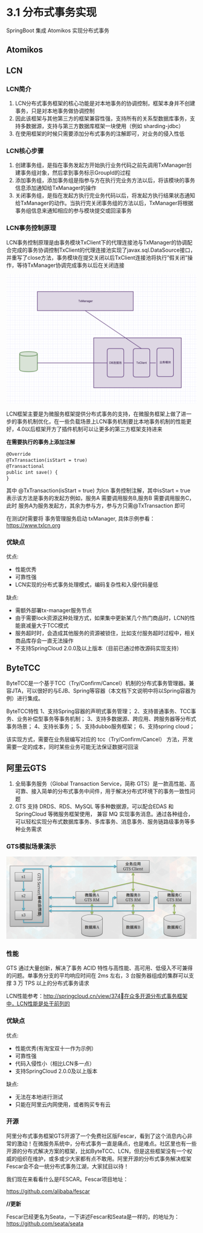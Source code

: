 # 3.1 分布式事务实现

SpringBoot 集成 Atomikos 实现分布式事务

## Atomikos 





## LCN

### LCN简介

1. LCN分布式事务框架的核心功能是对本地事务的协调控制，框架本身并不创建事务，只是对本地事务做协调控制
2. 因此该框架与其他第三方的框架兼容性强，支持所有的关系型数据库事务，支持多数据源，支持与第三方数据库框架一块使用（例如 sharding-jdbc）
3. 在使用框架的时候只需要添加分布式事务的注解即可，对业务的侵入性低

### LCN核心步骤

1. 创建事务组，是指在事务发起方开始执行业务代码之前先调用TxManager创建事务组对象，然后拿到事务标示GroupId的过程
2. 添加事务组，添加事务组是指参与方在执行完业务方法以后，将该模块的事务信息添加通知给TxManager的操作
3. 关闭事务组，是指在发起方执行完业务代码以后，将发起方执行结果状态通知给TxManager的动作。当执行完关闭事务组的方法以后，TxManager将根据事务组信息来通知相应的参与模块提交或回滚事务

### LCN事务控制原理

LCN事务控制原理是由事务模块TxClient下的代理连接池与TxManager的协调配合完成的事务协调控制TxClient的代理连接池实现了javax.sql.DataSource接口，并重写了close方法，事务模块在提交关闭以后TxClient连接池将执行”假关闭”操作，等待TxManager协调完成事务以后在关闭连接

![](./static/1.png)



LCN框架主要是为微服务框架提供分布式事务的支持，在微服务框架上做了进一步的事务机制优化，在一些负载场景上LCN事务机制要比本地事务机制的性能更好，4.0以后框架开方了插件机制可以让更多的第三方框架支持进来



**在需要执行的事务上添加注解**

```
@Override
@TxTransaction(isStart = true)
@Transactional
public int save() {
}
```

其中 @TxTransaction(isStart = true) 为lcn 事务控制注解，其中isStart = true 表示该方法是事务的发起方例如，服务A 需要调用服务B,服务B 需要调用服务C，此时 服务A为服务发起方，其余为参与方，参与方只需@TxTransaction 即可

在测试时需要将 事务管理服务启动 txManager, 具体示例参看：https://www.txlcn.org

### 优缺点

优点:

- 性能优秀
- 可靠性强
- LCN实现的分布式事务处理模式，编码复杂性和入侵代码量低

缺点:

- 需额外部署tx-manager服务节点
- 由于需要lock资源这种处理方式，如果集中更新某几个热门商品时，LCN的性能衰减量大于TCC模式
- 服务超时时，会造成其他服务的资源被锁住，比如支付服务超时过程中，相关商品库存会一直无法操作
- 不支持SpringCloud 2.0.0及以上版本（目前已通过修改源码实现支持）

## ByteTCC

ByteTCC是一个基于TCC（Try/Confirm/Cancel）机制的分布式事务管理器。兼容JTA，可以很好的与EJB、Spring等容器（本文档下文说明中将以Spring容器为例）进行集成。

ByteTCC特性
1、支持Spring容器的声明式事务管理；
2、支持普通事务、TCC事务、业务补偿型事务等事务机制；
3、支持多数据源、跨应用、跨服务器等分布式事务场景；
4、支持长事务；
5、支持dubbo服务框架；
6、支持spring cloud；

该实现方式，需要在业务层编写对应的 tcc（Try/Confirm/Cancel） 方法，开发需要一定的成本，同时某些业务可能无法保证数据可回滚



## 阿里云GTS

1. 全局事务服务（Global Transaction Service，简称 GTS）是一款高性能、高可靠、接入简单的分布式事务中间件，用于解决分布式环境下的事务一致性问题
2. GTS 支持 DRDS、RDS、MySQL 等多种数据源，可以配合EDAS 和 SpringCloud 等微服务框架使用， 兼容 MQ 实现事务消息。通过各种组合，可以轻松实现分布式数据库事务、多库事务、消息事务、服务链路级事务等多种业务需求



### GTS模拟场景演示

![](./static/2.png)

### 性能

GTS 通过大量创新，解决了事务 ACID 特性与高性能、高可用、低侵入不可兼得的问题。单事务分支的平均响应时间在 2ms 左右，3 台服务器组成的集群可以支撑 3 万 TPS 以上的分布式事务请求

LCN性能参考：http://springcloud.cn/view/374在众多开源分布式事务框架中，LCN性能是处于前列的

### 优缺点

优点:

- 性能优秀(有淘宝双十一作为示例）
- 可靠性强
- 代码入侵性小（相比LCN多一点）
- 支持SpringCloud 2.0.0及以上版本

缺点:

- 无法在本地进行测试
- 只能在阿里云内网使用，或者购买专有云

### 开源

阿里分布式事务框架GTS开源了一个免费社区版Fescar，看到了这个消息内心非常的激动！在微服务系统中，分布式事务一直是痛点，也是难点。社区里也有一些开源的分布式解决方案的框架，比如ByteTCC、LCN，但是这些框架没有一个权威的组织在维护，或多或少大家都有点不敢用。阿里开源的分布式事务解决框架Fescar会不会一统分布式事务江湖，大家拭目以待！

我们现在来看看什么是FESCAR。Fescar项目地址：

https://github.com/alibaba/fescar

**//更新**

Fescar已经更名为Seata，一下讲述Fescar和Seata是一样的，的地址为：
https://github.com/seata/seata